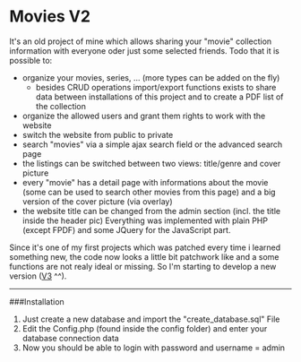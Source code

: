 Movies V2
=========

It's an old project of mine which allows sharing your "movie" collection information with everyone oder just some selected friends. Todo that it is possible to:
- organize your movies, series, ... (more types can be added on the fly)
	- besides CRUD operations import/export functions exists to share data between installations of this project and to create a PDF list of the collection
- organize the allowed users and grant them rights to work with the website
- switch the website from public to private
- search "movies" via a simple ajax search field or the advanced search page
- the listings can be switched between two views: title/genre and cover picture
- every "movie" has a detail page with informations about the movie (some can be used to search other movies from this page) and a big version of the cover picture (via overlay)
- the website title can be changed from the admin section (incl. the title inside the header pic)
Everything was implemented with plain PHP (except FPDF) and some JQuery for the JavaScript part.

Since it's one of my first projects which was patched every time i learned something new, the code now looks a little bit patchwork like and a some functions are not realy ideal or missing. So I'm starting to develop a new version ([V3](https://github.com/Spezelechse/movies-v3) ^^).

-----------------------------

###Installation

1. Just create a new database and import the "create_database.sql" File
2. Edit the Config.php (found inside the config folder) and enter your database connection data
3. Now you should be able to login with password and username = admin
